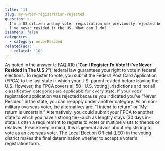 ```yaml
---
title: '11'
slug: my-voter-registration-rejected
question: >-
  I'm a US citizen and my voter registration was previously rejected because
  I've never resided in the US. What can I do?
isInMenu: false
categories:
  - category: neverResided
relatedFaqs:
  - related: '10'
---
```

As noted in the answer to [FAQ #10](/faqs/10) (“**Can I Register To Vote If I’ve Never Resided In The U.S.?**”), federal law guarantees your right to vote in federal elections. To register to vote, you submit the Federal Post Card Application (FPCA) to the last state in which your U.S. parent resided before leaving the U.S. However, the FPCA covers all 50+ U.S. voting jurisdictions and not all classification categories are applicable for every state. If your voter registration application was rejected because you indicated you’ve “Never Resided” in the state, you can re-apply under another category. As an non-military overseas voter, the alternatives are: “I intend to return” or “My return is uncertain.” Alternatively, you could submit your FPCA to another state to which you have a strong tie--such as lengthy stays (30 days in-state is often a requirement to register to vote) or multiple visits to friends or relatives. Please keep in mind, this is general advice about registering to vote as an overseas voter. The Local Election Official (LEO) in the voting district makes the final determination whether to accept a voter's registration form.
